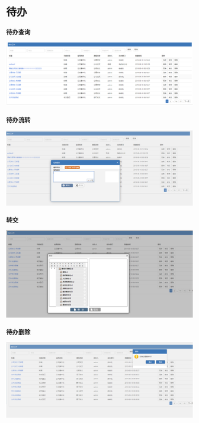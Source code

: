 # 待办

### 待办查询

![](../.gitbook/assets/image%20%2892%29.png)

### 待办流转

![](../.gitbook/assets/image%20%2842%29.png)

### 转交

![](../.gitbook/assets/image%20%28172%29.png)

### 待办删除

![](../.gitbook/assets/image%20%2830%29.png)

